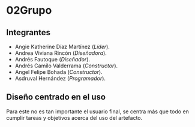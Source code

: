# 02Grupo

## Integrantes
* Angie Katherine Díaz Martínez (_Líder_).
* Andrea Viviana Rincón (_Diseñadora_).
* Andrés Fautoque (_Diseñador_).
* Andrés Camilo Valderrama (_Constructor_).
* Angel Felipe Bohada (_Constructor_).
* Asdruval Hernández (_Programador_).

## Diseño centrado en el uso

Para este no es tan importante el usuario final, se centra más que todo en cumplir tareas y objetivos acerca del uso del artefacto.
